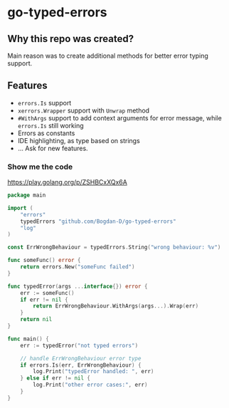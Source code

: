 # go-typed-errors

## Why this repo was created?
Main reason was to create additional methods for better error typing support.

## Features
- `errors.Is` support
- `xerrors.Wrapper` support with `Unwrap` method
- `#WithArgs` support to add context arguments for error message, while `errors.Is` still working
- Errors as constants
- IDE highlighting, as type based on strings
-  ... Ask for new features.


### Show me the code

https://play.golang.org/p/ZSHBCxXQx6A

```go
package main

import (
	"errors"
	typedErrors "github.com/Bogdan-D/go-typed-errors"
	"log"
)

const ErrWrongBehaviour = typedErrors.String("wrong behaviour: %v")

func someFunc() error {
	return errors.New("someFunc failed")
}

func typedError(args ...interface{}) error {
	err := someFunc()
	if err != nil {
		return ErrWrongBehaviour.WithArgs(args...).Wrap(err)
	}
	return nil
}

func main() {
	err := typedError("not typed errors")

	// handle ErrWrongBehaviour error type
	if errors.Is(err, ErrWrongBehaviour) {
		log.Print("typedError handled: ", err)
	} else if err != nil {
		log.Print("other error cases:", err)
	}
}

```
